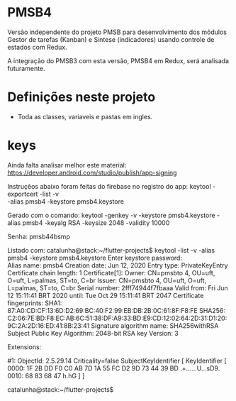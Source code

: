 # PMSB4

Versão independente do projeto PMSB para desenvolvimento dos môdulos Gestor de tarefas (Kanban) e Sintese (indicadores) usando controle de estados com Redux.

A integração do PMSB3 com esta versão, PMSB4 em Redux, será analisada futuramente.

# Definições neste projeto

* Toda as classes, variaveis e pastas em ingles. 

# keys
Ainda falta analisar melhor este material: https://developer.android.com/studio/publish/app-signing

Instruçẽos abaixo foram feitas do firebase no registro do app:
keytool -exportcert -list -v \
-alias pmsb4 -keystore pmsb4.keystore

Gerado com o comando:
keytool -genkey -v -keystore pmsb4.keystore -alias pmsb4 -keyalg RSA -keysize 2048 -validity 10000

Senha: pmsb44bsmp

Listado com:
catalunha@stack:~/flutter-projects$ keytool -list -v -alias pmsb4 -keystore pmsb4.keystore 
Enter keystore password:  
Alias name: pmsb4
Creation date: Jun 12, 2020
Entry type: PrivateKeyEntry
Certificate chain length: 1
Certificate[1]:
Owner: CN=pmsbto 4, OU=uft, O=uft, L=palmas, ST=to, C=br
Issuer: CN=pmsbto 4, OU=uft, O=uft, L=palmas, ST=to, C=br
Serial number: 2fff74944f7fbaaa
Valid from: Fri Jun 12 15:11:41 BRT 2020 until: Tue Oct 29 15:11:41 BRT 2047
Certificate fingerprints:
	 SHA1: 87:A0:CD:CF:13:6D:D2:69:BC:40:F2:99:EB:DB:2B:0C:61:8F:F8:FE
	 SHA256: C2:06:7E:BD:F8:EC:AB:6C:51:38:DF:A9:33:BD:E9:CD:12:02:64:2D:31:D1:20:9C:2A:2D:16:ED:41:8B:23:41
Signature algorithm name: SHA256withRSA
Subject Public Key Algorithm: 2048-bit RSA key
Version: 3

Extensions: 

#1: ObjectId: 2.5.29.14 Criticality=false
SubjectKeyIdentifier [
KeyIdentifier [
0000: 1F 2B DD F0 C0 AB 7D 1A   55 FC D2 9D 73 44 39 BD  .+......U...sD9.
0010: 68 83 68 47                                        h.hG
]
]

catalunha@stack:~/flutter-projects$ 
